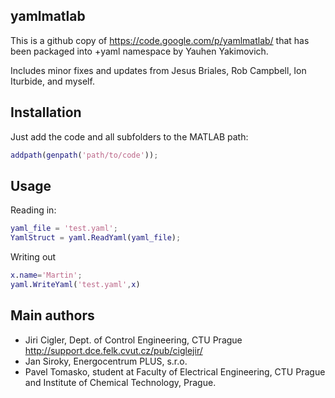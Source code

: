 ## yamlmatlab

This is a github copy of https://code.google.com/p/yamlmatlab/
that has been packaged into +yaml namespace by Yauhen Yakimovich.

Includes minor fixes and updates from Jesus Briales, Rob Campbell, Ion Iturbide, and myself.

## Installation

Just add the code and all subfolders to the MATLAB path: 

```matlab
addpath(genpath('path/to/code'));
```

## Usage

Reading in:

```matlab
yaml_file = 'test.yaml';
YamlStruct = yaml.ReadYaml(yaml_file);
```

Writing out

 ```matlab
 x.name='Martin';
 yaml.WriteYaml('test.yaml',x)
```

## Main authors

* Jiri Cigler, Dept. of Control Engineering, CTU Prague http://support.dce.felk.cvut.cz/pub/ciglejir/
* Jan Siroky, Energocentrum PLUS, s.r.o.
* Pavel Tomasko, student at Faculty of Electrical Engineering, CTU Prague and Institute of Chemical Technology, Prague.
